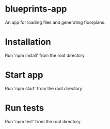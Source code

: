 # blueprints-app
An app for loading files and generating floorplans.

# Installation
Run 'npm install' from the root directory

# Start app
Run 'npm start' from the root directory

# Run tests
Run 'npm test' from the root directory